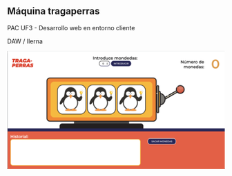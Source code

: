 <h2>Máquina tragaperras</h2>

<p>PAC UF3 - Desarrollo web en entorno cliente</p>
<p>DAW  / Ilerna</p>

<img src="img/thumb.png" width="600">
